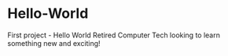 # Hello-World
First project - Hello World
Retired Computer Tech looking to learn something new and exciting!
